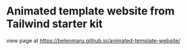 # Animated template website from Tailwind starter kit
view page at https://belenmaru.github.io/animated-template-website/
